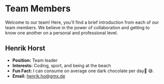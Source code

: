 # Team Members

Welcome to our team! Here, you'll find a brief introduction from each of our team members. We believe in the power of collaboration and getting to know one another on a personal and professional level.

## Henrik Horst

- **Position:** Team leader
- **Interests:** Coding, sport, and being at the beach
- **Fun Fact:** I can consume on average one dark chocolate per day🍫 😅.
- **Email:** henrik.ho@gmx.de


